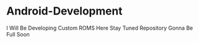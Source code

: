 # Android-Development
I Will Be Developing Custom ROMS Here Stay Tuned Repository Gonna Be Full Soon
